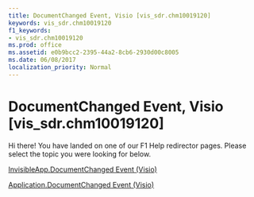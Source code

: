 ```yaml
---
title: DocumentChanged Event, Visio [vis_sdr.chm10019120]
keywords: vis_sdr.chm10019120
f1_keywords:
- vis_sdr.chm10019120
ms.prod: office
ms.assetid: e0b9bcc2-2395-44a2-8cb6-2930d00c8005
ms.date: 06/08/2017
localization_priority: Normal
---
```



# DocumentChanged Event, Visio [vis_sdr.chm10019120]

Hi there! You have landed on one of our F1 Help redirector pages. Please select the topic you were looking for below.

[InvisibleApp.DocumentChanged Event (Visio)](http://msdn.microsoft.com/library/d822ab40-99a5-d308-d820-a8834f65fee8%28Office.15%29.aspx)

[Application.DocumentChanged Event (Visio)](http://msdn.microsoft.com/library/bed6b530-8d95-10f1-2239-ae7fa940db76%28Office.15%29.aspx)



